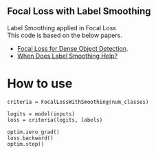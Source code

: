 ## Focal Loss with Label Smoothing
Label Smoothing applied in Focal Loss \
This code is based on the below papers.

- [Focal Loss for Dense Object Detection](https://arxiv.org/pdf/1708.02002.pdf).
- [When Does Label Smoothing Help?](https://arxiv.org/pdf/1906.02629.pdf)

# How to use
```
criteria = FocalLossWithSmoothing(num_classes)

logits = model(inputs)
loss = criteria(logits, labels)

optim.zero_grad()
loss.backward()
optim.step()
```
